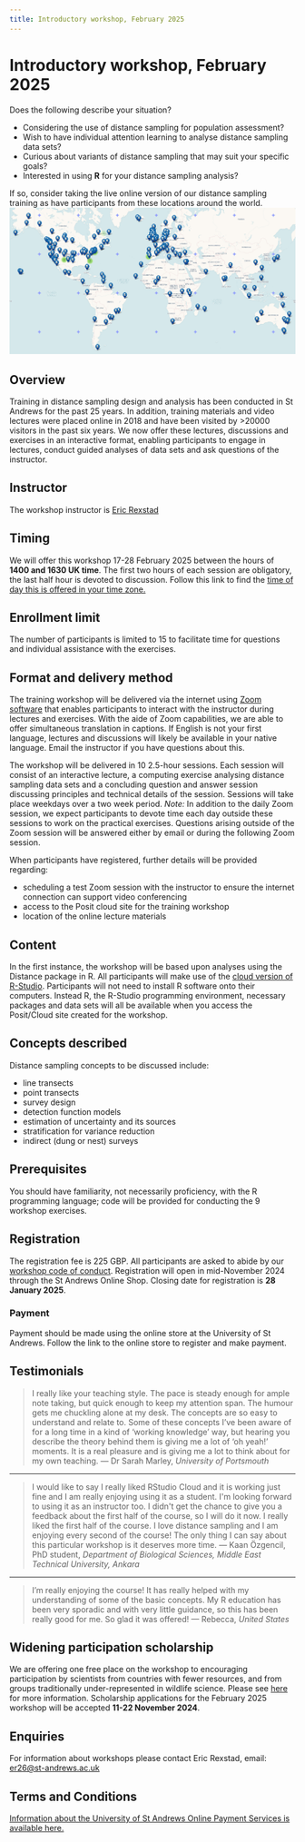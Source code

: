 ```yaml
---
title: Introductory workshop, February 2025
---
```


# Introductory workshop, February 2025

Does the following describe your situation?

- Considering the use of distance sampling for population assessment?
- Wish to have individual attention learning to analyse distance sampling data sets?
- Curious about variants of distance sampling that may suit your specific goals?
- Interested in using **R** for your distance sampling analysis? 

If so, consider taking the live online version of our distance sampling training as have participants from these locations around the world.
![](introparts-thru2024.png)

## Overview
Training in distance sampling design and analysis has been conducted in St Andrews for the past 25 years. In addition, training materials and video lectures were placed online in 2018 and have been visited by >20000 visitors in the past six years.
We now offer these lectures, discussions and exercises in an interactive format, enabling participants to engage in lectures, conduct guided analyses of data sets and ask questions of the instructor.

## Instructor
The workshop instructor is [Eric Rexstad](https://research-portal.st-andrews.ac.uk/en/persons/eric-rexstad)

## Timing
We will offer this workshop 17-28 February 2025 between the hours of **1400 and 1630 UK time**.  The first two hours of each session are obligatory, the last half hour is devoted to discussion.  Follow this link to find the [time of day this is offered in your time zone.]([https://www.timeanddate.com/worldclock/fixedtime.html?msg=Introductory+distance+sampling+training+workshop&iso=20241007T14&p1=3853&ah=2&am=30](https://www.timeanddate.com/worldclock/fixedtime.html?msg=Introductory+distance+sampling+workshop+February+2025&iso=20250217T14&p1=3853&ah=2&am=30))

## Enrollment limit
The number of participants is limited to 15 to facilitate time for questions and individual assistance with the exercises. 

## Format and delivery method
The training workshop will be delivered via the internet using [Zoom software](https://zoom.us) that enables participants to interact with the instructor during lectures and exercises. With the aide of Zoom capabilities, we are able to offer simultaneous translation in captions. If English is not your first language, lectures and discussions will likely be available in your native language. Email the instructor if you have questions about this.

The workshop will be delivered in 10 2.5-hour sessions. Each session will consist of an interactive lecture, a computing exercise analysing distance sampling data sets and a concluding question and answer session discussing principles and technical details of the session. Sessions will take place weekdays over a two week period.  *Note:* In addition to the daily Zoom session, we expect participants to devote time each day outside these sessions to work on the practical exercises.  Questions arising outside of the Zoom session will be answered either by email or during the following Zoom session.

When participants have registered, further details will be provided regarding:

- scheduling a test Zoom session with the instructor to ensure the internet connection can support video conferencing
- access to the Posit cloud site for the training workshop
- location of the online lecture materials

## Content

In the first instance, the workshop will be based upon analyses using the Distance package in R. All participants will make use of the [cloud version of R-Studio](https://posit.cloud/). Participants will not need to install R software onto their computers. Instead R, the R-Studio programming environment, necessary packages and data sets will all be available when you access the Posit/Cloud site created for the workshop.

## Concepts described
Distance sampling concepts to be discussed include:

- line transects
- point transects
- survey design
- detection function models
- estimation of uncertainty and its sources
- stratification for variance reduction
- indirect (dung or nest) surveys

## Prerequisites
You should have familiarity, not necessarily proficiency, with the R programming language; code will be provided for conducting the 9 workshop exercises.

## Registration
The registration fee is 225 GBP. All participants are asked to abide by our [workshop code of conduct](code-of-conduct). Registration will open in mid-November 2024 through the St Andrews Online Shop. Closing date for registration is **28 January 2025**.

### Payment
Payment should be made using the online store at the University of St Andrews. Follow the link to the online store to register and make payment.

## Testimonials
> I really like your teaching style. The pace is steady enough for ample note taking, but quick enough to keep my attention span. The humour gets me chuckling alone at my desk. The concepts are so easy to understand and relate to. Some of these concepts I’ve been aware of for a long time in a kind of ‘working knowledge’ way, but hearing you describe the theory behind them is giving me a lot of ‘oh yeah!’ moments. It is a real pleasure and is giving me a lot to think about for my own teaching.  — Dr Sarah Marley, <em>University of Portsmouth</em>

---

> I would like to say I really liked RStudio Cloud and it is working just fine and I am really enjoying using it as a student. I'm looking forward to using it as an instructor too. I didn't get the chance to give you a feedback about the first half of the course, so I will do it now. I really liked the first half of the course. I love distance sampling and I am enjoying every second of the course! The only thing I can say about this particular workshop is it deserves more time. — Kaan Özgencil, PhD student, <em>Department of Biological Sciences, Middle East Technical University, Ankara</em>

---

> I’m really enjoying the course! It has really helped with my understanding of some of the basic concepts. My R education has been very sporadic and with very little guidance, so this has been really good for me. So glad it was offered! —  Rebecca, <em>United States</em>

## Widening participation scholarship

We are offering one free place on the workshop to encouraging participation by scientists from countries with fewer resources, and from groups traditionally under-represented in wildlife science.  Please see [here](../scholarships.qmd) for more information.  Scholarship applications for the February 2025 workshop will be accepted **11-22 November 2024**. 

## Enquiries

For information about workshops please contact Eric Rexstad, email: [er26@st-andrews.ac.uk](mailto:er26@st-andrews.ac.uk)

## Terms and Conditions
[Information about the University of St Andrews Online Payment Services is available here.](https://onlineshop.st-andrews.ac.uk/help/terms-and-conditions)

